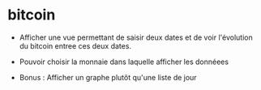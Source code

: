 # bitcoin
- Afficher une vue permettant de saisir deux dates et de voir l'évolution du bitcoin entree ces deux dates.
- Pouvoir choisir la monnaie dans laquelle afficher les donnéees

- Bonus : Afficher un graphe plutôt qu'une liste de jour
